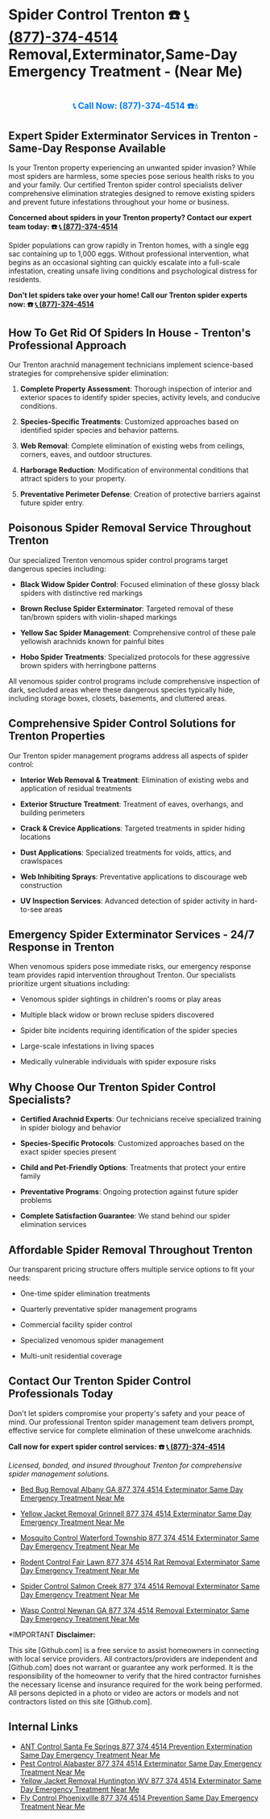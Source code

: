 # Spider Control Trenton ☎️ [📞 (877)-374-4514](https://pest-control-4514.netlify.app) Removal,Exterminator,Same-Day Emergency Treatment - (Near Me)
# 

<p align="center" style="font-size: 1.2em; font-weight: bold; margin: 20px 0;">
  <a href="https://pest-control-4514.netlify.app" target="_blank" style="color: #007BFF; text-decoration: none;">📞 Call Now: (877)-374-4514 ☎️💧</a>
</p>

## Expert Spider Exterminator Services in Trenton - Same-Day Response Available

Is your Trenton property experiencing an unwanted spider invasion? While most spiders are harmless, some species pose serious health risks to you and your family. Our certified Trenton spider control specialists deliver comprehensive elimination strategies designed to remove existing spiders and prevent future infestations throughout your home or business.

**Concerned about spiders in your Trenton property? Contact our expert team today: ☎️ [📞 (877)-374-4514](https://pest-control-4514.netlify.app)**

Spider populations can grow rapidly in Trenton homes, with a single egg sac containing up to 1,000 eggs. Without professional intervention, what begins as an occasional sighting can quickly escalate into a full-scale infestation, creating unsafe living conditions and psychological distress for residents.

**Don't let spiders take over your home! Call our Trenton spider experts now: ☎️ [📞 (877)-374-4514](https://pest-control-4514.netlify.app)**

## How To Get Rid Of Spiders In House - Trenton's Professional Approach

Our Trenton arachnid management technicians implement science-based strategies for comprehensive spider elimination:

1. **Complete Property Assessment**: Thorough inspection of interior and exterior spaces to identify spider species, activity levels, and conducive conditions.

2. **Species-Specific Treatments**: Customized approaches based on identified spider species and behavior patterns.

3. **Web Removal**: Complete elimination of existing webs from ceilings, corners, eaves, and outdoor structures.

4. **Harborage Reduction**: Modification of environmental conditions that attract spiders to your property.

5. **Preventative Perimeter Defense**: Creation of protective barriers against future spider entry.

## Poisonous Spider Removal Service Throughout Trenton

Our specialized Trenton venomous spider control programs target dangerous species including:

- **Black Widow Spider Control**: Focused elimination of these glossy black spiders with distinctive red markings

- **Brown Recluse Spider Exterminator**: Targeted removal of these tan/brown spiders with violin-shaped markings

- **Yellow Sac Spider Management**: Comprehensive control of these pale yellowish arachnids known for painful bites

- **Hobo Spider Treatments**: Specialized protocols for these aggressive brown spiders with herringbone patterns

All venomous spider control programs include comprehensive inspection of dark, secluded areas where these dangerous species typically hide, including storage boxes, closets, basements, and cluttered areas.

## Comprehensive Spider Control Solutions for Trenton Properties

Our Trenton spider management programs address all aspects of spider control:

- **Interior Web Removal & Treatment**: Elimination of existing webs and application of residual treatments

- **Exterior Structure Treatment**: Treatment of eaves, overhangs, and building perimeters

- **Crack & Crevice Applications**: Targeted treatments in spider hiding locations

- **Dust Applications**: Specialized treatments for voids, attics, and crawlspaces

- **Web Inhibiting Sprays**: Preventative applications to discourage web construction

- **UV Inspection Services**: Advanced detection of spider activity in hard-to-see areas

## Emergency Spider Exterminator Services - 24/7 Response in Trenton

When venomous spiders pose immediate risks, our emergency response team provides rapid intervention throughout Trenton. Our specialists prioritize urgent situations including:

- Venomous spider sightings in children's rooms or play areas

- Multiple black widow or brown recluse spiders discovered

- Spider bite incidents requiring identification of the spider species

- Large-scale infestations in living spaces

- Medically vulnerable individuals with spider exposure risks

## Why Choose Our Trenton Spider Control Specialists?

- **Certified Arachnid Experts**: Our technicians receive specialized training in spider biology and behavior

- **Species-Specific Protocols**: Customized approaches based on the exact spider species present

- **Child and Pet-Friendly Options**: Treatments that protect your entire family

- **Preventative Programs**: Ongoing protection against future spider problems

- **Complete Satisfaction Guarantee**: We stand behind our spider elimination services

## Affordable Spider Removal Throughout Trenton

Our transparent pricing structure offers multiple service options to fit your needs:

- One-time spider elimination treatments

- Quarterly preventative spider management programs

- Commercial facility spider control

- Specialized venomous spider management

- Multi-unit residential coverage

## Contact Our Trenton Spider Control Professionals Today

Don't let spiders compromise your property's safety and your peace of mind. Our professional Trenton spider management team delivers prompt, effective service for complete elimination of these unwelcome arachnids.

**Call now for expert spider control services: ☎️ [📞 (877)-374-4514](https://pest-control-4514.netlify.app)**

*Licensed, bonded, and insured throughout Trenton for comprehensive spider management solutions.*


- [Bed Bug Removal Albany GA 877 374 4514 Exterminator Same Day Emergency Treatment Near Me](https://github.com/allyoucaneatsushiin/pest-control/blob/main/Bed-Bug-Removal-Albany-GA-877-374-4514-Exterminator-Same-Day-Emergency-Treatment-Near-Me.md)
- [Yellow Jacket Removal Grinnell 877 374 4514 Exterminator Same Day Emergency Treatment Near Me](https://github.com/allyoucaneatsushiin/pest-control/blob/main/Yellow-Jacket-Removal-Grinnell-877-374-4514-Exterminator-Same-Day-Emergency-Treatment-Near-Me.md)
- [Mosquito Control Waterford Township 877 374 4514 Exterminator Same Day Emergency Treatment Near Me](https://github.com/allyoucaneatsushiin/pest-control/blob/main/Mosquito-Control-Waterford-Township-877-374-4514-Exterminator-Same-Day-Emergency-Treatment-Near-Me.md)


- [Rodent Control Fair Lawn 877 374 4514 Rat Removal Exterminator Same Day Emergency Treatment Near Me](https://github.com/allyoucaneatsushiin/pest-control/blob/main/Rodent-Control-Fair-Lawn-877-374-4514-Rat-Removal-Exterminator-Same-Day-Emergency-Treatment-Near-Me.md)
- [Spider Control Salmon Creek 877 374 4514 Removal Exterminator Same Day Emergency Treatment Near Me](https://github.com/allyoucaneatsushiin/pest-control/blob/main/Spider-Control-Salmon-Creek-877-374-4514-Removal-Exterminator-Same-Day-Emergency-Treatment-Near-Me.md)
- [Wasp Control Newnan GA 877 374 4514 Removal Exterminator Same Day Emergency Treatment Near Me](https://github.com/allyoucaneatsushiin/pest-control/blob/main/Wasp-Control-Newnan-GA-877-374-4514-Removal-Exterminator-Same-Day-Emergency-Treatment-Near-Me.md)


*IMPORTANT **Disclaimer:**  

This site [Github.com] is a free service to assist homeowners in connecting with local service providers. All contractors/providers are independent and [Github.com] does not warrant or guarantee any work performed. It is the responsibility of the homeowner to verify that the hired contractor furnishes the necessary license and insurance required for the work being performed. All persons depicted in a photo or video are actors or models and not contractors listed on this site [Github.com].


## Internal Links
- [ANT Control Santa Fe Springs 877 374 4514 Prevention Extermination Same Day Emergency Treatment Near Me](https://github.com/allyoucaneatsushiin/pest-control/blob/main/ANT-Control-Santa-Fe-Springs-877-374-4514-Prevention-Extermination-Same-Day-Emergency-Treatment-Near-Me.md)
- [Pest Control Alabaster 877 374 4514 Exterminator Same Day Emergency Treatment Near Me](https://github.com/allyoucaneatsushiin/pest-control/blob/main/Pest-Control-Alabaster-877-374-4514-Exterminator-Same-Day-Emergency-Treatment-Near-Me.md)
- [Yellow Jacket Removal Huntington WV 877 374 4514 Exterminator Same Day Emergency Treatment Near Me](https://github.com/allyoucaneatsushiin/pest-control/blob/main/Yellow-Jacket-Removal-Huntington-WV-877-374-4514-Exterminator-Same-Day-Emergency-Treatment-Near-Me.md)
- [Fly Control Phoenixville 877 374 4514 Prevention Same Day Emergency Treatment Near Me](https://github.com/allyoucaneatsushiin/pest-control/blob/main/Fly-Control-Phoenixville-877-374-4514-Prevention-Same-Day-Emergency-Treatment-Near-Me.md)
